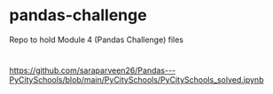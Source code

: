 # pandas-challenge
Repo to hold Module 4 (Pandas Challenge) files
#
https://github.com/saraparveen26/Pandas---PyCitySchools/blob/main/PyCitySchools/PyCitySchools_solved.ipynb
